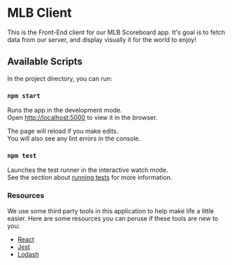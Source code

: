 # MLB Client

This is the Front-End client for our MLB Scoreboard app. It's goal is to fetch data from our server, and display visually it for the world to enjoy!

## Available Scripts

In the project directory, you can run:

### `npm start`

Runs the app in the development mode.<br>
Open [http://localhost:5000](http://localhost:5000) to view it in the browser.

The page will reload if you make edits.<br>
You will also see any lint errors in the console.

### `npm test`

Launches the test runner in the interactive watch mode.<br>
See the section about [running tests](https://facebook.github.io/create-react-app/docs/running-tests) for more information.

### Resources

We use some third party tools in this application to help make life a little easier. Here are some resources you can peruse if these tools are new to you:

* [React](https://reactjs.org/)
* [Jest](https://jestjs.io/)
* [Lodash](https://lodash.com/)
